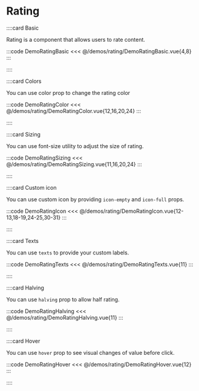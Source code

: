 # Rating

<!-- 👉 Basic -->
::::card Basic

Rating is a component that allows users to rate content.

:::code DemoRatingBasic
<<< @/demos/rating/DemoRatingBasic.vue{4,8}
:::

::::

<!-- 👉 Colors -->
::::card Colors

You can use color prop to change the rating color

:::code DemoRatingColor
<<< @/demos/rating/DemoRatingColor.vue{12,16,20,24}
:::

::::

<!-- 👉 Sizing -->
::::card Sizing

You can use font-size utility to adjust the size of rating.

:::code DemoRatingSizing
<<< @/demos/rating/DemoRatingSizing.vue{11,16,20,24}
:::

::::

<!-- 👉 Custom icon -->
::::card Custom icon

You can use custom icon by providing `icon-empty` and `icon-full` props.

:::code DemoRatingIcon
<<< @/demos/rating/DemoRatingIcon.vue{12-13,18-19,24-25,30-31}
:::

::::

<!-- 👉 Texts -->
::::card Texts

You can use `texts` to provide your custom labels.

:::code DemoRatingTexts
<<< @/demos/rating/DemoRatingTexts.vue{11}
:::

::::

<!-- 👉 Halving -->
::::card Halving

You can use `halving` prop to allow half rating.

:::code DemoRatingHalving
<<< @/demos/rating/DemoRatingHalving.vue{11}
:::

::::

<!-- 👉 Hover -->
::::card Hover

You can use `hover` prop to see visual changes of value before click.

:::code DemoRatingHover
<<< @/demos/rating/DemoRatingHover.vue{12}
:::

::::
